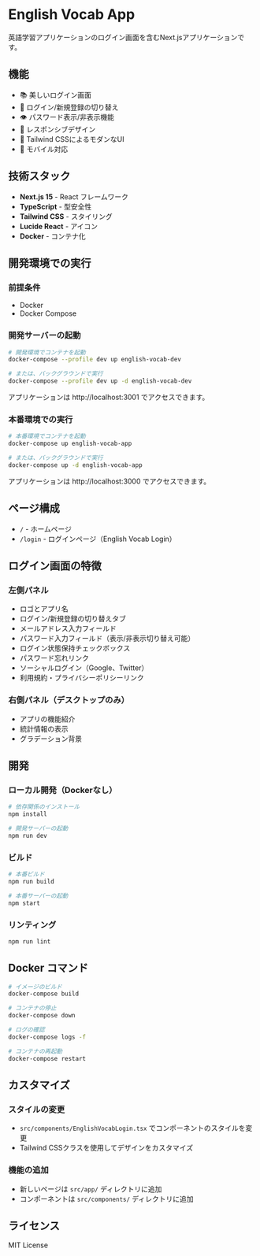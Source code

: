 # English Vocab App

英語学習アプリケーションのログイン画面を含むNext.jsアプリケーションです。

## 機能

- 📚 美しいログイン画面
- 🔐 ログイン/新規登録の切り替え
- 👁️ パスワード表示/非表示機能
- 🎨 レスポンシブデザイン
- 🚀 Tailwind CSSによるモダンなUI
- 📱 モバイル対応

## 技術スタック

- **Next.js 15** - React フレームワーク
- **TypeScript** - 型安全性
- **Tailwind CSS** - スタイリング
- **Lucide React** - アイコン
- **Docker** - コンテナ化

## 開発環境での実行

### 前提条件
- Docker
- Docker Compose

### 開発サーバーの起動

```bash
# 開発環境でコンテナを起動
docker-compose --profile dev up english-vocab-dev

# または、バックグラウンドで実行
docker-compose --profile dev up -d english-vocab-dev
```

アプリケーションは http://localhost:3001 でアクセスできます。

### 本番環境での実行

```bash
# 本番環境でコンテナを起動
docker-compose up english-vocab-app

# または、バックグラウンドで実行
docker-compose up -d english-vocab-app
```

アプリケーションは http://localhost:3000 でアクセスできます。

## ページ構成

- `/` - ホームページ
- `/login` - ログインページ（English Vocab Login）

## ログイン画面の特徴

### 左側パネル
- ロゴとアプリ名
- ログイン/新規登録の切り替えタブ
- メールアドレス入力フィールド
- パスワード入力フィールド（表示/非表示切り替え可能）
- ログイン状態保持チェックボックス
- パスワード忘れリンク
- ソーシャルログイン（Google、Twitter）
- 利用規約・プライバシーポリシーリンク

### 右側パネル（デスクトップのみ）
- アプリの機能紹介
- 統計情報の表示
- グラデーション背景

## 開発

### ローカル開発（Dockerなし）

```bash
# 依存関係のインストール
npm install

# 開発サーバーの起動
npm run dev
```

### ビルド

```bash
# 本番ビルド
npm run build

# 本番サーバーの起動
npm start
```

### リンティング

```bash
npm run lint
```

## Docker コマンド

```bash
# イメージのビルド
docker-compose build

# コンテナの停止
docker-compose down

# ログの確認
docker-compose logs -f

# コンテナの再起動
docker-compose restart
```

## カスタマイズ

### スタイルの変更
- `src/components/EnglishVocabLogin.tsx` でコンポーネントのスタイルを変更
- Tailwind CSSクラスを使用してデザインをカスタマイズ

### 機能の追加
- 新しいページは `src/app/` ディレクトリに追加
- コンポーネントは `src/components/` ディレクトリに追加

## ライセンス

MIT License
